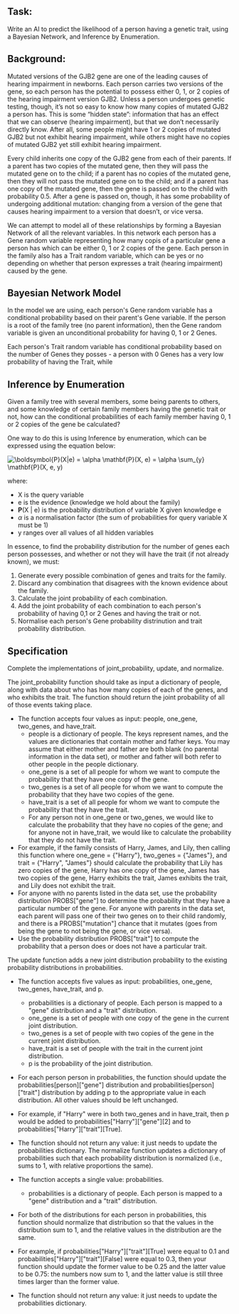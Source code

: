 ## Task:

Write an AI to predict the likelihood of a person having a genetic trait, using a Bayesian Network, and Inference by Enumeration.


## Background:

Mutated versions of the GJB2 gene are one of the leading causes of hearing impairment in newborns. Each person carries two versions of the gene, so each person has the potential to possess either 0, 1, or 2 copies of the hearing impairment version GJB2. Unless a person undergoes genetic testing, though, it’s not so easy to know how many copies of mutated GJB2 a person has. This is some “hidden state”: information that has an effect that we can observe (hearing impairment), but that we don’t necessarily directly know. After all, some people might have 1 or 2 copies of mutated GJB2 but not exhibit hearing impairment, while others might have no copies of mutated GJB2 yet still exhibit hearing impairment.

Every child inherits one copy of the GJB2 gene from each of their parents. If a parent has two copies of the mutated gene, then they will pass the mutated gene on to the child; if a parent has no copies of the mutated gene, then they will not pass the mutated gene on to the child; and if a parent has one copy of the mutated gene, then the gene is passed on to the child with probability 0.5. After a gene is passed on, though, it has some probability of undergoing additional mutation: changing from a version of the gene that causes hearing impairment to a version that doesn’t, or vice versa.

We can attempt to model all of these relationships by forming a Bayesian Network of all the relevant variables. In this network each person has a Gene random variable representing how many copis of a particular gene a person has which can be either 0, 1 or 2 copies of the gene. Each person in the family also has a Trait random variable, which can be yes or no depending on whether that person expresses a trait (hearing impairment) caused by the gene.


## Bayesian Network Model

In the model we are using, each person's Gene random variable has a conditional probability based on their parent's Gene variable. If the person is a root of the family tree (no parent information), then the Gene random variable is given an unconditional probability for having 0, 1 or 2 Genes.

Each person's Trait random variable has conditional probability based on the number of Genes they posses - a person with 0 Genes has a very low probability of having the Trait, while


## Inference by Enumeration

Given a family tree with several members, some being parents to others, and some knowledge of certain family members having the genetic trait or not, how can the conditional probabilities of each family member having 0, 1 or 2 copies of the gene be calculated?

One way to do this is using Inference by enumeration, which can be expressed using the equation below:

![\boldsymbol{P}(X|e) = \alpha \mathbf{P}(X, e) = \alpha \sum_{y} \mathbf{P}(X, e, y)](https://render.githubusercontent.com/render/math?math=%5Cboldsymbol%7BP%7D(X%7Ce)%20%3D%20%5Calpha%20%5Cmathbf%7BP%7D(X%2C%20e)%20%3D%20%5Calpha%20%5Csum_%7By%7D%20%5Cmathbf%7BP%7D(X%2C%20e%2C%20y))

where:
- X is the query variable
- e is the evidence (knowledge we hold about the family)
- **P**(X | e) is the probability distribution of variable X given knowledge e
- _&alpha;_ is a normalisation factor (the sum of probabilities for query variable X must be 1)
- y ranges over all values of all hidden variables

In essence, to find the probability distribution for the number of genes each person possesses, and whether or not they will have the trait (if not already known), we must:
1. Generate every possible combination of genes and traits for the family.
2. Discard any combination that disagrees with the known evidence about the family.
3. Calculate the joint probability of each combination.
4. Add the joint probability of each combination to each person's probability of having 0,1 or 2 Genes and having the trait or not.
5. Normalise each person's Gene probability distrinution and trait probability distribution.


## Specification

Complete the implementations of joint_probability, update, and normalize.

The joint_probability function should take as input a dictionary of people, along with data about who has how many copies of each of the genes, and who exhibits the trait. The function should return the joint probability of all of those events taking place.

* The function accepts four values as input: people, one_gene, two_genes, and have_trait.
  * people is a dictionary of people. The keys represent names, and the values are dictionaries that contain mother and father keys. You may assume that either mother and father are both blank (no parental information in the data set), or mother and father will both refer to other people in the people dictionary.
  * one_gene is a set of all people for whom we want to compute the probability that they have one copy of the gene.
  * two_genes is a set of all people for whom we want to compute the probability that they have two copies of the gene.
  * have_trait is a set of all people for whom we want to compute the probability that they have the trait.
  * For any person not in one_gene or two_genes, we would like to calculate the probability that they have no copies of the gene; and for anyone not in have_trait, we would like to calculate the probability that they do not have the trait.
* For example, if the family consists of Harry, James, and Lily, then calling this function where one_gene = {"Harry"}, two_genes = {"James"}, and trait = {"Harry", "James"} should calculate the probability that Lily has zero copies of the gene, Harry has one copy of the gene, James has two copies of the gene, Harry exhibits the trait, James exhibits the trait, and Lily does not exhibit the trait.
* For anyone with no parents listed in the data set, use the probability distribution PROBS["gene"] to determine the probability that they have a particular number of the gene.
For anyone with parents in the data set, each parent will pass one of their two genes on to their child randomly, and there is a PROBS["mutation"] chance that it mutates (goes from being the gene to not being the gene, or vice versa).
* Use the probability distribution PROBS["trait"] to compute the probability that a person does or does not have a particular trait.

The update function adds a new joint distribution probability to the existing probability distributions in probabilities.

* The function accepts five values as input: probabilities, one_gene, two_genes, have_trait, and p.
  * probabilities is a dictionary of people. Each person is mapped to a "gene" distribution and a "trait" distribution.
  * one_gene is a set of people with one copy of the gene in the current joint distribution.
  * two_genes is a set of people with two copies of the gene in the current joint distribution.
  * have_trait is a set of people with the trait in the current joint distribution.
  * p is the probability of the joint distribution.
* For each person person in probabilities, the function should update the probabilities[person]["gene"] distribution and probabilities[person]["trait"] distribution by adding p to the appropriate value in each distribution. All other values should be left unchanged.
* For example, if "Harry" were in both two_genes and in have_trait, then p would be added to probabilities["Harry"]["gene"][2] and to probabilities["Harry"]["trait"][True].
* The function should not return any value: it just needs to update the probabilities dictionary.
The normalize function updates a dictionary of probabilities such that each probability distribution is normalized (i.e., sums to 1, with relative proportions the same).

* The function accepts a single value: probabilities.
  * probabilities is a dictionary of people. Each person is mapped to a "gene" distribution and a "trait" distribution.
* For both of the distributions for each person in probabilities, this function should normalize that distribution so that the values in the distribution sum to 1, and the relative values in the distribution are the same.
* For example, if probabilities["Harry"]["trait"][True] were equal to 0.1 and probabilities["Harry"]["trait"][False] were equal to 0.3, then your function should update the former value to be 0.25 and the latter value to be 0.75: the numbers now sum to 1, and the latter value is still three times larger than the former value.
* The function should not return any value: it just needs to update the probabilities dictionary.
